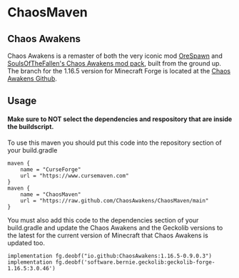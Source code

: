 # ChaosMaven
## Chaos Awakens
Chaos Awakens is a remaster of both the very iconic mod [OreSpawn](https://www.orespawn.com/download.html) and [SoulsOfTheFallen's Chaos Awakens mod pack](https://web.archive.org/web/20180314164908/http://www.dangerzonegame.net/mods.html), built from the ground up. The branch for the 1.16.5 version for Minecraft Forge is located at the [Chaos Awakens Github](https://github.com/ChaosAwakens/ChaosAwakens).

## Usage
#### Make sure to NOT select the dependencies and respository that are inside the buildscript.
To use this maven you should put this code into the repository section of your build.gradle

    maven {
        name = "CurseForge"
        url = "https://www.cursemaven.com"
    }
	maven {
        name = "ChaosMaven"
        url = "https://raw.github.com/ChaosAwakens/ChaosMaven/main"
    }
You must also add this code to the dependencies section of your build.gradle and update the Chaos Awakens and the Geckolib versions to the latest for the current version of Minecraft that Chaos Awakens is updated too.

	implementation fg.deobf("io.github:ChaosAwakens:1.16.5-0.9.0.3")
    implementation fg.deobf('software.bernie.geckolib:geckolib-forge-1.16.5:3.0.46')
